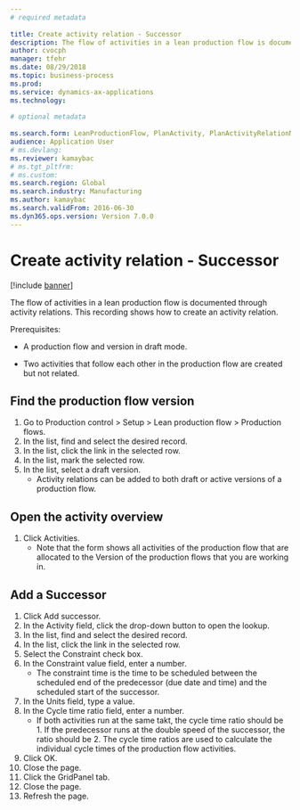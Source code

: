 ```yaml
--- 
# required metadata 
 
title: Create activity relation - Successor
description: The flow of activities in a lean production flow is documented through activity relations. 
author: cvocph
manager: tfehr 
ms.date: 08/29/2018
ms.topic: business-process 
ms.prod:  
ms.service: dynamics-ax-applications 
ms.technology:  
 
# optional metadata 
 
ms.search.form: LeanProductionFlow, PlanActivity, PlanActivityRelationNew, PlanActivityLookup, DefaultDashboard   
audience: Application User 
# ms.devlang:  
ms.reviewer: kamaybac
# ms.tgt_pltfrm:  
# ms.custom:  
ms.search.region: Global
ms.search.industry: Manufacturing
ms.author: kamaybac
ms.search.validFrom: 2016-06-30 
ms.dyn365.ops.version: Version 7.0.0 
---
```

# Create activity relation - Successor

[!include [banner](../../includes/banner.md)]

The flow of activities in a lean production flow is documented through activity relations. This recording shows how to create an activity relation.

Prerequisites:

- A production flow and version in draft mode. 

- Two activities that follow each other in the production flow are created but not related.


## Find the production flow version 
1. Go to Production control > Setup > Lean production flow > Production flows.
2. In the list, find and select the desired record.
3. In the list, click the link in the selected row.
4. In the list, mark the selected row.
5. In the list, select a draft version.
    * Activity relations can be added to both draft or active versions of a production flow.  

## Open the activity overview
1. Click Activities.
    * Note that the form shows all activities of the production flow that are allocated to the Version of the production flows that you are working in.  

## Add a Successor
1. Click Add successor.
2. In the Activity field, click the drop-down button to open the lookup.
3. In the list, find and select the desired record.
4. In the list, click the link in the selected row.
5. Select the Constraint check box.
6. In the Constraint value field, enter a number.
    * The constraint time is the time to be scheduled between the scheduled end of the predecessor (due date and time) and the scheduled start of the successor.  
7. In the Units field, type a value.
8. In the Cycle time ratio field, enter a number.
    * If both activities run at the same takt, the cycle time ratio should be 1. If the predecessor runs at the double speed of the successor, the ratio should be 2.   The cycle time ratios are used to calculate the individual cycle times of the production flow activities.  
9. Click OK.
10. Close the page.
11. Click the GridPanel tab.
12. Close the page.
13. Refresh the page.

